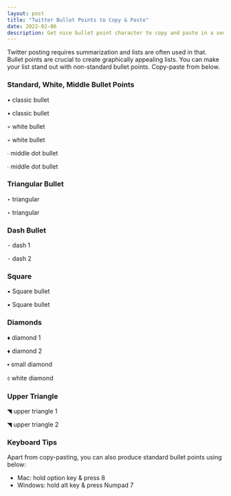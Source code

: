 ```yaml
---
layout: post
title: "Twitter Bullet Points to Copy & Paste"
date: 2022-02-06
description: Get nice bullet point character to copy and paste in a second.
---
```


Twitter posting requires summarization and lists are often used in that. 
Bullet points are crucial to create graphically appealing lists.
You can make your list stand out with non-standard bullet points. Copy-paste from below.


### Standard, White, Middle Bullet Points

• classic bullet

• classic bullet

◦ white bullet

◦ white bullet

∙ middle dot bullet

∙ middle dot bullet


### Triangular Bullet
‣ triangular

‣ triangular


### Dash Bullet
⁃ dash 1

⁃ dash 2



### Square

▪ Square bullet

▪ Square bullet


### Diamonds

♦ diamond 1

♦ diamond 2

⬩ small diamond 

⬨ white diamond


### Upper Triangle 

◥ upper triangle 1

◥ upper triangle 2


### Keyboard Tips

Apart from copy-pasting, you can also produce standard bullet points using below:
- Mac: hold option key & press 8
- Windows: hold alt key & press Numpad 7

